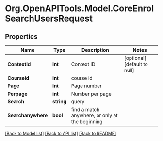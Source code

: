 # Org.OpenAPITools.Model.CoreEnrolSearchUsersRequest

## Properties

Name | Type | Description | Notes
------------ | ------------- | ------------- | -------------
**Contextid** | **int** | Context ID | [optional] [default to null]
**Courseid** | **int** | course id | 
**Page** | **int** | Page number | 
**Perpage** | **int** | Number per page | 
**Search** | **string** | query | 
**Searchanywhere** | **bool** | find a match anywhere, or only at the beginning | 

[[Back to Model list]](../README.md#documentation-for-models) [[Back to API list]](../README.md#documentation-for-api-endpoints) [[Back to README]](../README.md)

